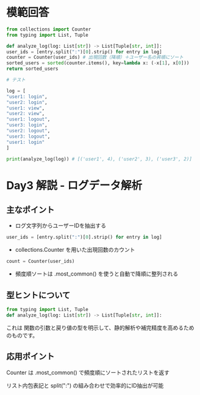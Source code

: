 # 模範回答
```python
from collections import Counter
from typing import List, Tuple

def analyze_log(log: List[str]) -> List[Tuple[str, int]]:
user_ids = [entry.split(":")[0].strip() for entry in log]
counter = Counter(user_ids) # 出現回数（降順）＋ユーザー名の昇順にソート
sorted_users = sorted(counter.items(), key=lambda x: (-x[1], x[0]))
return sorted_users

# テスト

log = [
"user1: login",
"user2: login",
"user1: view",
"user2: view",
"user1: logout",
"user3: login",
"user2: logout",
"user3: logout",
"user1: login"
]

print(analyze_log(log)) # [('user1', 4), ('user2', 3), ('user3', 2)]
```

# Day3 解説 - ログデータ解析

## 主なポイント

- ログ文字列からユーザーIDを抽出する
```python
user_ids = [entry.split(":")[0].strip() for entry in log]
```
- collections.Counter を用いた出現回数のカウント

```python
count = Counter(user_ids)
```
- 頻度順ソートは .most_common() を使うと自動で降順に整列される

## 型ヒントについて
```python
from typing import List, Tuple
def analyze_log(log: List[str]) -> List[Tuple[str, int]]:
```
これは 関数の引数と戻り値の型を明示して、静的解析や補完精度を高めるためのものです。

## 応用ポイント
Counter は .most_common() で頻度順にソートされたリストを返す

リスト内包表記と split(":") の組み合わせで効率的にID抽出が可能